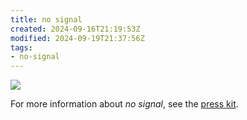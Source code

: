 ```yaml
---
title: no signal
created: 2024-09-16T21:19:53Z
modified: 2024-09-19T21:37:56Z
tags:
- no-signal
---
```


<div class="banner">

![](../press-kits/no-signal/screen-7.png)

</div>

For more information about _no signal_, see the [press kit](../press-kits/no-signal.md).
